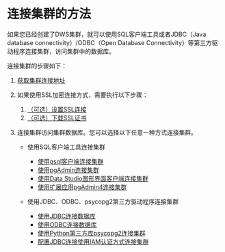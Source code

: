# 连接集群的方法<a name="zh-cn_topic_0056326005"></a>

如果您已经创建了DWS集群，就可以使用SQL客户端工具或者JDBC（Java database connectivity）/ODBC（Open Database Connectivity）等第三方驱动程序连接集群，访问集群中的数据库。

连接集群的步骤如下：

1.  [获取集群连接地址](获取集群连接地址.md)
2.  如果使用SSL加密连接方式，需要执行以下步骤：
    1.  [（可选）设置SSL连接](（可选）设置SSL连接.md)
    2.  [（可选）下载SSL证书](（可选）下载SSL证书.md)

3.  连接集群访问集群数据库。您可以选择以下任意一种方式连接集群。
    -   使用SQL客户端工具连接集群
        -   [使用gsql客户端连接集群](使用gsql客户端连接集群.md)
        -   [使用pgAdmin连接集群](使用pgAdmin连接集群.md)
        -   [使用Data Studio图形界面客户端连接集群](使用Data-Studio图形界面客户端连接集群.md)
        -   [使用扩展应用pgAdmin4连接集群](使用扩展应用pgAdmin4连接集群.md)

    -   使用JDBC、ODBC、psycopg2第三方驱动程序连接集群
        -   [使用JDBC连接数据库](使用JDBC连接数据库.md)
        -   [使用ODBC连接数据库](使用ODBC连接数据库.md)
        -   [使用Python第三方库psycopg2连接集群](使用Python第三方库psycopg2连接集群.md)
        -   [配置JDBC连接使用IAM认证方式连接集群](概述.md)



